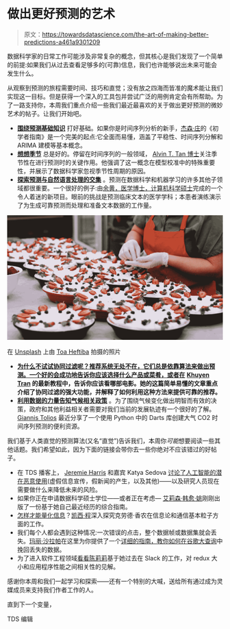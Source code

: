 # 做出更好预测的艺术

> 原文：<https://towardsdatascience.com/the-art-of-making-better-predictions-a461a9301209>

数据科学家的日常工作可能涉及非常复杂的概念，但其核心是我们发现了一个简单的前提:如果我们从过去查看足够多的(可靠)信息，我们也许能够说出未来可能会发生什么。

从观察到预测的旅程需要时间、技巧和直觉；没有放之四海而皆准的魔术能让我们实现这一目标。但是获得一个深入的工具包并尝试广泛的用例肯定会有所帮助。为了一路支持你，本周我们重点介绍一些我们最近最喜欢的关于做出更好预测的微妙艺术的帖子。让我们开始吧。

*   [**围绕预测基础知识**](/beginners-introduction-to-time-series-analysis-and-forecasting-c2c2918603d9) 打好基础。如果你是时间序列分析的新手，[杰森·庄](https://medium.com/u/dc66e2ca621a?source=post_page-----a461a9301209--------------------------------)的《初学者指南》是一个完美的起点:它全面而易懂，涵盖了平稳性、时间序列分解和 ARIMA 建模等基本概念。
*   [**想想季节**](/time-seasonality-features-in-time-series-7e8236f7b04a) 总是好的。停留在时间序列的一般领域， [Alvin T. Tan 博士](https://medium.com/u/84012ba036d8?source=post_page-----a461a9301209--------------------------------)关注季节性在进行预测时的关键作用。他强调了这一概念在模型校准中的特殊重要性，并展示了数据科学家忽视季节性周期的原因。
*   [**探索预测与自然语言处理的交集**](/common-machine-learning-and-deep-learning-methods-for-clinical-text-classification-188473477a32) 。预测在数据科学和机器学习的许多其他子领域都很重要。一个很好的例子:由[余黄，医学博士，计算机科学硕士](https://medium.com/u/759013c23ad5?source=post_page-----a461a9301209--------------------------------)完成的一个令人着迷的新项目。眼前的挑战是预测临床文本的医学学科；本患者演练演示了为生成可靠预测而处理和准备文本数据的工作量。

![](img/35096b71e4258d5b9619ad221dcbac46.png)

在 [Unsplash](https://unsplash.com?utm_source=medium&utm_medium=referral) 上由 [Toa Heftiba](https://unsplash.com/@heftiba?utm_source=medium&utm_medium=referral) 拍摄的照片

*   [**为什么不试试协同过滤呢？推荐系统无处不在，它们总是依靠算法来做出预测。一个好的会成功地告诉你应该选择什么产品或菜肴，或者在**](/predict-movie-ratings-with-user-based-collaborative-filtering-392304b988af) **[Khuyen Tran](https://medium.com/u/84a02493194a?source=post_page-----a461a9301209--------------------------------) 的最新教程中，告诉你应该看哪部电影。她的这篇简单易懂的文章重点介绍了协同过滤的强大功能，并解释了如何利用这种方法来提供可靠的推荐。**
*   [**利用数据的力量告知气候相关政策**](/forecasting-atmospheric-co2-concentration-with-python-c4a99e4cf142) 。为了围绕气候变化做出明智而有效的决策，政府和其他利益相关者需要对我们当前的发展轨迹有一个很好的了解。 [Giannis Tolios](https://medium.com/u/334ac6ae3ca3?source=post_page-----a461a9301209--------------------------------) 最近分享了一个使用 Python 中的 Darts 库创建大气 CO2 时间序列预测的便利资源。

我们基于人类直觉的预测算法(又名“直觉”)告诉我们，本周你*可能*想要阅读一些其他话题。我们希望如此，因为下面的链接会带你去一些你绝对不应该错过的好帖子。

*   在 TDS 播客上， [Jeremie Harris](https://medium.com/u/59564831d1eb?source=post_page-----a461a9301209--------------------------------) 和嘉宾 Katya Sedova [讨论了人工智能的潜在恶意使用](/ai-powered-disinformation-present-and-future-555cc56144e9)(虚假信息宣传，假新闻的产生，以及其他)——以及研究人员现在需要做什么来降低未来的风险。
*   如果你正在申请数据科学硕士学位——或者正在考虑— [艾莉森·韩愈·姚](https://medium.com/u/17016fd04e22?source=post_page-----a461a9301209--------------------------------)刚刚出版了一份基于她自己最近经历的综合指南。
*   [怎样才能量化信息](/shannon-information-theory-discovering-particles-of-information-ab2c136c6a25)？[凯西·程](https://medium.com/u/514ba843cfe4?source=post_page-----a461a9301209--------------------------------)深入探究克劳德·香农在信息论和通信基本粒子方面的工作。
*   我们每个人都会遇到这种情况:一次错误的点击，整个数据帧或数据集就会丢失。[玛丽·沙拉帕](https://medium.com/u/1a35df6cf1a7?source=post_page-----a461a9301209--------------------------------)在这里为你提供了一个[详细的指南，教你如何在谷歌大查询](/how-to-restore-data-accidentally-deleted-from-google-bigquery-1ec2a621149f)中挽回丢失的数据。
*   为了进入软件工程领域[看看](/how-i-used-tracing-and-data-science-to-learn-redux-correlates-with-terrible-app-performance-4fe976ef8a06)[陈莉莉](https://medium.com/u/b1190b9d7fa0?source=post_page-----a461a9301209--------------------------------)基于她过去在 Slack 的工作，对 redux 大小和应用程序性能之间相关性的见解。

感谢你本周和我们一起学习和探索——还有一个特别的大喊，送给所有通过成为灵媒成员来支持我们作者工作的人。

直到下一个变量，

TDS 编辑